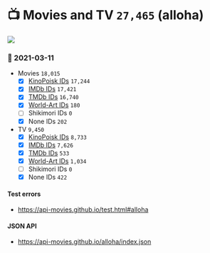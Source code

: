 # :tv: Movies and TV `27,465` (alloha)

<a href="https://API-Movies.github.io"><img src="https://API-Movies.github.io/banner.png?cache"></a>

### :date: 2021-03-11
- Movies `18,015`
  - [x] <a href="https://API-Movies.github.io/alloha/movie_kinopoisk_ids.json">KinoPoisk IDs</a> `17,244`
  - [x] <a href="https://API-Movies.github.io/alloha/movie_imdb_ids.json">IMDb IDs</a> `17,421`
  - [x] <a href="https://API-Movies.github.io/alloha/movie_tmdb_ids.json">TMDb IDs</a> `16,740`
  - [x] <a href="https://API-Movies.github.io/alloha/movie_world_art_ids.json">World-Art IDs</a> `180`
  - [ ] Shikimori IDs `0`
  - [x] None IDs `202`
- TV `9,450`
  - [x] <a href="https://API-Movies.github.io/alloha/tv_kinopoisk_ids.json">KinoPoisk IDs</a> `8,733`
  - [x] <a href="https://API-Movies.github.io/alloha/tv_imdb_ids.json">IMDb IDs</a> `7,626`
  - [x] <a href="https://API-Movies.github.io/alloha/tv_tmdb_ids.json">TMDb IDs</a> `533`
  - [x] <a href="https://API-Movies.github.io/alloha/tv_world_art_ids.json">World-Art IDs</a> `1,034`
  - [ ] Shikimori IDs `0`
  - [x] None IDs `422`
#### Test errors
- <a href='https://api-movies.github.io/test.html#alloha'>https://api-movies.github.io/test.html#alloha</a>
#### JSON API
- <a href='https://api-movies.github.io/alloha/index.json'>https://api-movies.github.io/alloha/index.json</a>
